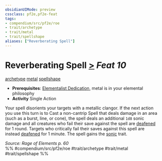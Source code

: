 ```yaml
---
obsidianUIMode: preview
cssclass: pf2e,pf2e-feat
tags:
- compendium/src/pf2e/roe
- trait/archetype
- trait/metal
- trait/spellshape
aliases: ["Reverberating Spell"]
---
```

# Reverberating Spell  [>](chapter-9-playing-the-game.md#Actions "Single Action") *Feat 10*  
[archetype](archetype.md "Archetype Feat Trait")  [metal](metal-roe.md "Metal Energy & Element Trait")  [spellshape](spellshape-roe.md "Spellshape General Trait")  

- **Prerequisites**: [Elementalist Dedication](elementalist-dedication-roe.md), metal is in your elemental philosophy
- **Activity** Single Action

Your spell disorients your targets with a metallic clangor. If the next action you use this turn is to Cast a non-cantrip Spell that deals damage in an area (such as a burst, line, or cone), the spell deals an additional `1d8` sonic damage and all creatures who fail their save against the spell are [deafened](conditions.md#Deafened) for 1 round. Targets who critically fail their saves against this spell are instead [deafened](conditions.md#Deafened) for 1 minute. The spell gains the [sonic](sonic.md "Sonic Energy & Element Trait") trait.

*Source: Rage of Elements p. 60*  
%% #compendium/src/pf2e/roe #trait/archetype #trait/metal #trait/spellshape %%